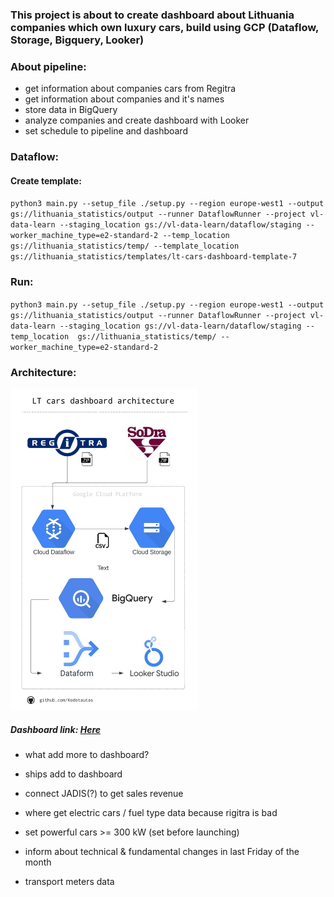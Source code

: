 ### This project is about to create dashboard about Lithuania companies which own luxury cars, build using GCP (Dataflow, Storage, Bigquery, Looker)

### About pipeline:
- get information about companies cars from Regitra
- get information about companies and it's names
- store data in BigQuery
- analyze companies and create dashboard with Looker
- set schedule to pipeline and dashboard

### Dataflow:
#### Create template:
`python3 main.py --setup_file ./setup.py --region europe-west1 --output gs://lithuania_statistics/output --runner DataflowRunner --project vl-data-learn --staging_location gs://vl-data-learn/dataflow/staging --worker_machine_type=e2-standard-2 --temp_location  gs://lithuania_statistics/temp/ --template_location gs://lithuania_statistics/templates/lt-cars-dashboard-template-7`

### Run:
`python3 main.py --setup_file ./setup.py --region europe-west1 --output gs://lithuania_statistics/output --runner DataflowRunner --project vl-data-learn --staging_location gs://vl-data-learn/dataflow/staging --temp_location  gs://lithuania_statistics/temp/ --worker_machine_type=e2-standard-2`

### Architecture:
<img src="./diagram/lt_cars_dashboard.jpeg" alt="Data Pipeline Diagram" width="300">

##### Dashboard link: [Here](https://lookerstudio.google.com/s/uMGgaIay7bA)

- what add more to dashboard?
- ships add to dashboard
- connect JADIS(?) to get sales revenue
- where get electric cars / fuel type data because rigitra is bad

- set powerful cars >= 300 kW (set before launching)
- inform about technical & fundamental changes in last Friday of the month 

- transport meters data